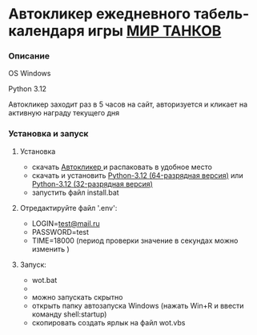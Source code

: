 # Автокликер ежедневного табель-календаря игры [МИР ТАНКОВ](https://tanki.su/ru/daily-check-in/?utm_source=global-nav&utm_medium=link&utm_campaign=wot-portal)

### Описание

   OS Windows

   Python 3.12

   Автокликер заходит раз в 5 часов на сайт, авторизуется и кликает на активную награду текущего дня

### Установка и запуск

1. Установка
    
    * скачать [Автокликер ](https://github.com/Html-React/WoT_Calendar/archive/refs/heads/master.zip) и распаковать в удобное место
    * скачать и установить [Python-3.12 (64-разрядная версия)](https://www.python.org/ftp/python/3.12.0/python-3.12.0-amd64.exe) или [Python-3.12 (32-разрядная версия)](https://www.python.org/ftp/python/3.12.0/python-3.12.0.exe)
    * запустить файл install.bat

2. Отредактируйте файл '.env':   

    * LOGIN=test@mail.ru
    * PASSWORD=test
    * TIME=18000 (период проверки значение в секундах можно изменить )

3. Запуск:

   * wot.bat
   * 
   * можно запускать скрытно
   * открыть папку автозапуска Windows (нажать Win+R и ввести команду shell:startup)
   * скопировать создать ярлык на файл wot.vbs
